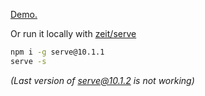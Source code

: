 [Demo.](https://reprod-haunted-routing.netlify.com)

Or run it locally with [zeit/serve](https://github.com/zeit/serve)

```bash
npm i -g serve@10.1.1
serve -s
```
*(Last version of serve@10.1.2 is not working)*
